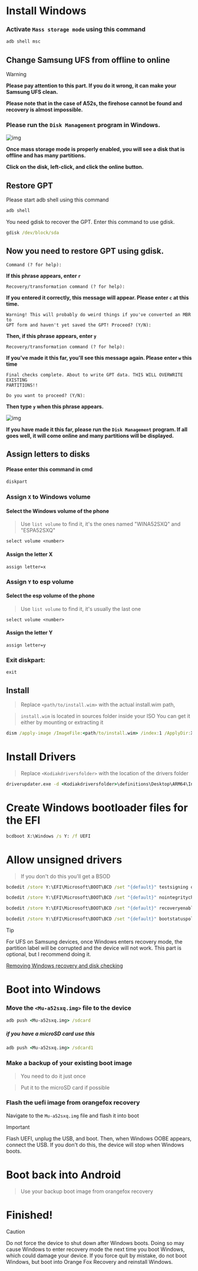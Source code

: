 # Install Windows

### Activate `Mass storage mode` using this command

```cmd
adb shell msc
```

## Change Samsung UFS from offline to online

> [!WARNING]  
>
> **Please pay attention to this part. If you do it wrong, it can make your Samsung UFS clean.**
>
> **Please note that in the case of A52s, the firehose cannot be found and recovery is almost impossible.**
>

### Please run the `Disk Management` program in Windows.

![img](https://raw.githubusercontent.com/cloudsweets/Port-Windows-11-Galaxy-A52s-5G/main/image/disk.png)

**Once mass storage mode is properly enabled, you will see a disk that is offline and has many partitions.**

 **Click on the disk, left-click, and click the online button.**


## Restore GPT

Please start adb shell using this command

```cmd
adb shell
```

You need gdisk to recover the GPT. Enter this command to use gdisk.

```cmd
gdisk /dev/block/sda
```

## Now you need to restore GPT using gdisk.

```
Command (? for help):
```
**If this phrase appears, enter `r`**

```
Recovery/transformation command (? for help):
```

**If you entered it correctly, this message will appear. Please enter `c` at this time.**

```
Warning! This will probably do weird things if you've converted an MBR to
GPT form and haven't yet saved the GPT! Proceed? (Y/N):
```

**Then, if this phrase appears, enter `y`**

```
Recovery/transformation command (? for help):
```

**If you've made it this far, you'll see this message again. Please enter `w` this time**

```
Final checks complete. About to write GPT data. THIS WILL OVERWRITE EXISTING
PARTITIONS!!

Do you want to proceed? (Y/N):
```

**Then type `y` when this phrase appears.**

![img](https://raw.githubusercontent.com/cloudsweets/Port-Windows-11-Galaxy-A52s-5G/main/image/disk2.png)

**If you have made it this far, please run the `Disk Management` program. If all goes well, it will come online and many partitions will be displayed.**

## Assign letters to disks

#### Please enter this command in cmd

```cmd
diskpart
```

### Assign `X` to Windows volume

#### Select the Windows volume of the phone
> Use `list volume` to find it, it's the ones named "WINA52SXQ" and "ESPA52SXQ"

```diskpart
select volume <number>
```

#### Assign the letter X
```diskpart
assign letter=x
```

### Assign `Y` to esp volume

#### Select the esp volume of the phone
> Use `list volume` to find it, it's usually the last one

```diskpart
select volume <number>
```

#### Assign the letter Y

```diskpart
assign letter=y
```

### Exit diskpart:
```diskpart
exit
```

## Install

> Replace `<path/to/install.wim>` with the actual install.wim path,

> `install.wim` is located in sources folder inside your ISO
> You can get it either by mounting or extracting it

```cmd
dism /apply-image /ImageFile:<path/to/install.wim> /index:1 /ApplyDir:X:\
```

# Install Drivers

> Replace `<Kodiakdriversfolder>` with the location of the drivers folder

```cmd
driverupdater.exe -d <Kodiakdriversfolder>\definitions\Desktop\ARM64\Internal\kodiak.txt -r <Kodiakdriversfolder> -p X:
```

# Create Windows bootloader files for the EFI

```cmd
bcdboot X:\Windows /s Y: /f UEFI
```

# Allow unsigned drivers

> If you don't do this you'll get a BSOD

```cmd
bcdedit /store Y:\EFI\Microsoft\BOOT\BCD /set "{default}" testsigning on

bcdedit /store Y:\EFI\Microsoft\BOOT\BCD /set "{default}" nointegritychecks on

bcdedit /store Y:\EFI\Microsoft\BOOT\BCD /set "{default}" recoveryenabled no

bcdedit /store Y:\EFI\Microsoft\BOOT\BCD /set "{default}" bootstatuspolicy IgnoreAllFailures
```

>[!TIP]
>
>For UFS on Samsung devices, once Windows enters recovery mode, the partition label will be corrupted and the device will not work. This part is optional, but I recommend doing it.
>
> [Removing Windows recovery and disk checking](https://github.com/Project-Silicium/WoA-Guides/blob/main/Mu-Qcom/Vendors/Samsung/remove-win-recovery-disk-checking.md)
>

# Boot into Windows

### Move the `<Mu-a52sxq.img>` file to the device

```cmd
adb push <Mu-a52sxq.img> /sdcard
```

##### if you have a microSD card use this

```cmd
adb push <Mu-a52sxq.img> /sdcard1
```

### Make a backup of your existing boot image
> You need to do it just once

> Put it to the microSD card if possible

### Flash the uefi image from orangefox recovery
Navigate to the `Mu-a52sxq.img` file and flash it into boot

> [!IMPORTANT]
>
> Flash UEFI, unplug the USB, and boot. Then, when Windows OOBE appears, connect the USB. If you don't do this, the device will stop when Windows boots.
>

# Boot back into Android
> Use your backup boot image from orangefox recovery

# Finished!
> [!CAUTION]
>
> Do not force the device to shut down after Windows boots. Doing so may cause Windows to enter recovery mode the next time you boot Windows, which could damage your device. If you force quit by mistake, do not boot Windows, but boot into Orange Fox Recovery and reinstall Windows.
>
